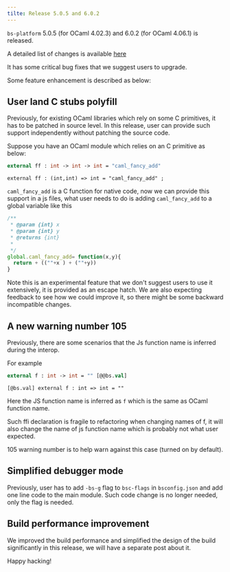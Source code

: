 ```yaml
---
tilte: Release 5.0.5 and 6.0.2
---
```


`bs-platform` 5.0.5 (for OCaml 4.02.3) and 6.0.2 (for OCaml 4.06.1) is released.

 A detailed list of changes is available [here](https://github.com/BuckleScript/bucklescript/blob/master/Changes.md#505)

It has some critical bug fixes that we suggest users to upgrade.

Some feature enhancement is described as below:

## User land C stubs polyfill 

Previously, for existing OCaml libraries which rely on some C primitives, it has to be patched in source level. In this release, user can provide such support independently without patching the source code.

Suppose you have an OCaml module which relies on an C primitive as below:

```ocaml
external ff : int -> int -> int = "caml_fancy_add" 
```
```reasonml
external ff : (int,int) => int = "caml_fancy_add" ;
```
`caml_fancy_add` is a C function for native code, now we can provide this support in a js files, what user needs to do is adding `caml_fancy_add` to a global variable like this

```js
/**
 * @param {int} x 
 * @param {int} y
 * @returns {int}
 * 
 */
global.caml_fancy_add= function(x,y){
  return + ((""+x ) + (""+y))
}
```

Note this is an experimental feature that we don't suggest users to use it extensively, it is provided as an escape hatch. We are also expecting feedback to see how we could improve it, so there might be some backward incompatible changes.

## A new warning number 105

Previously, there are some scenarios that the Js function name is inferred during the interop.

For example
```ocaml
external f : int -> int = "" [@@bs.val]
```
```reasonml
[@bs.val] external f : int => int = "" 
```
Here the JS function name is inferred as `f` which is the same as OCaml function name.

Such ffi declaration is fragile to refactoring when changing names of f, it will also change the name of js function name which is probably not what user expected.

105 warning number is to help warn against this case (turned on by default).

## Simplified debugger mode

Previously, user has to add `-bs-g` flag to `bsc-flags` in `bsconfig.json` and add one line code to the main module. Such code change is no longer needed, only the flag is needed.

## Build performance improvement

We improved the build performance and simplified the design of the build significantly in this release, we will have a separate post about it.

Happy hacking!
